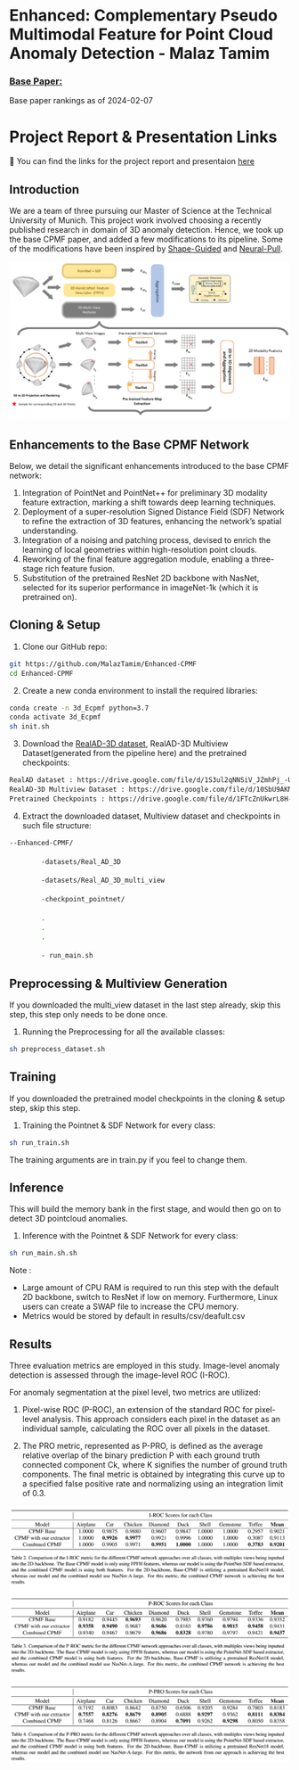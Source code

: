 
# Enhanced:  Complementary Pseudo Multimodal Feature for Point Cloud Anomaly Detection - Malaz Tamim
### [Base Paper:](https://arxiv.org/abs/2303.13194)
Base paper rankings as of 2024-02-07

# Project Report & Presentation Links
📂 You can find the links for the project report and presentaion <a href="https://drive.google.com/drive/folders/1axQhFHMHNhiAqSlSv9XMctRllB1GhRLV?usp=sharing" target="_blank">here</a>





## Introduction
We are a team of three pursuing our Master of Science at the Technical University of Munich. This project work involved choosing a recently published research in domain of 3D anomaly detection. Hence, we took up the base CPMF paper, and added a few modifications to its pipeline. Some of the modifications have  been inspired by [Shape-Guided](https://openreview.net/pdf?id=IkSGn9fcPz) and [Neural-Pull](https://arxiv.org/pdf/2011.13495.pdf).

![Metrics](images/architecture.png)


## Enhancements to the Base CPMF Network

Below, we detail the significant enhancements introduced to the base CPMF network:
1. Integration of PointNet and PointNet++ for preliminary 3D modality feature extraction, marking a shift towards deep learning techniques.
2. Deployment of a super-resolution Signed Distance Field (SDF) Network to refine the extraction of 3D features, enhancing the network’s spatial understanding.
3. Integration of a noising and patching process, devised to enrich the learning of local geometries within high-resolution point clouds.
4. Reworking of the final feature aggregation module, enabling a three-stage rich feature fusion.
5. Substitution of the pretrained ResNet 2D backbone with NasNet, selected for its superior performance in imageNet-1k (which it is pretrained on).


## Cloning & Setup

1.  Clone our GitHub repo:
```bash
git https://github.com/MalazTamim/Enhanced-CPMF
cd Enhanced-CPMF
```

2. Create a new conda environment to install the required libraries:
```bash
conda create -n 3d_Ecpmf python=3.7
conda activate 3d_Ecpmf
sh init.sh
```

3. Download the [RealAD-3D dataset](https://github.com/M-3LAB/Real3D-AD), RealAD-3D Multiview Dataset(generated from the pipeline here) and the pretrained checkpoints:
```bash
RealAD dataset : https://drive.google.com/file/d/1S3ul2qNNSiV_JZmhPj_-U0ZbO2TdVN30/view?usp=sharing
RealAD-3D Multiview Dataset : https://drive.google.com/file/d/10SbU9AKNQQyIlT5Q0MkvRaUlhvxHpiry/view?usp=sharing
Pretrained Checkpoints : https://drive.google.com/file/d/1FTcZnUkwrL8H--xBFQY2z3esVCuwR_ZX/view?usp=sharing
```


4. Extract the downloaded dataset, Multiview dataset and checkpoints in such file structure:
```bash
--Enhanced-CPMF/

        -datasets/Real_AD_3D

        -datasets/Real_AD_3D_multi_view

        -checkpoint_pointnet/

        .
        .
        .

        - run_main.sh
```


## Preprocessing & Multiview Generation
If you downloaded the multi_view dataset in the last step already, skip this step, this step only needs to be done once.

1. Running the Preprocessing for all the available classes:
```bash
sh preprocess_dataset.sh
```

## Training
If you downloaded the pretrained model checkpoints in the cloning & setup step, skip this step.

1. Training the Pointnet & SDF Network for every class:
```bash
sh run_train.sh
```

The training arguments are in train.py if you feel to change them.


## Inference
This will build the memory bank in the first stage, and would then go on to detect 3D pointcloud anomalies.

1. Inference with the Pointnet & SDF Network for every class:
```bash
sh run_main.sh.sh
```

Note : 
- Large amount of CPU RAM is required to run this step with the default 2D backbone, switch to ResNet if low on memory. Furthermore, Linux users can create a SWAP file to increase the CPU memory.
- Metrics would be stored by default in results/csv/deafult.csv


## Results
Three evaluation metrics are employed in this study. Image-level anomaly detection is assessed through the image-level ROC (I-ROC).

For anomaly segmentation at the pixel level, two metrics are utilized:

1. Pixel-wise ROC (P-ROC), an extension of the standard ROC for pixel-level analysis. This approach considers each pixel in the dataset as an individual sample, calculating the ROC over all pixels in the dataset.

2. The PRO metric, represented as P-PRO, is defined as the average relative overlap of the binary prediction P with each ground truth connected component Ck, where K signifies the number of ground truth components. The final metric is obtained by integrating this curve up to a specified false positive rate and normalizing using an integration limit of 0.3.
    
![Metrics](images/results.png)


